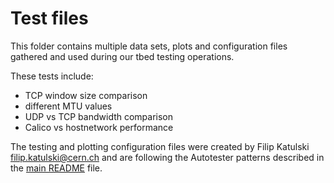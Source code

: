# Test files

This folder contains multiple data sets, plots and configuration files gathered and used during our tbed testing operations. 

These tests include:
- TCP window size comparison
- different MTU values
- UDP vs TCP bandwidth comparison
- Calico vs hostnetwork performance

The testing and plotting configuration files were created by Filip Katulski <filip.katulski@cern.ch> and are following the Autotester patterns described in the [main README](../README.md) file.
